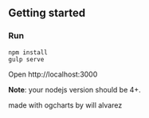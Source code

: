 
## Getting started
### Run
    npm install
    gulp serve
Open http://localhost:3000

**Note**: your nodejs version should be 4+.

made with ogcharts by will alvarez